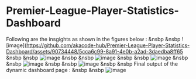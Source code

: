 # Premier-League-Player-Statistics-Dashboard
Following are the insgights as shown in the figures below :
&nsbp
&nsbp
![image](https://github.com/akacode-hub/Premier-League-Player-Statistics-Dashboard/assets/90734448/5cca6c99-8a91-4e0b-a2ad-3daedba8ff65
&nsbp
&nsbp
![image](https://github.com/akacode-hub/Premier-League-Player-Statistics-Dashboard/assets/90734448/390bc23e-bb70-48d1-b8be-c1419e800098)
&nsbp
&nsbp
![image](https://github.com/akacode-hub/Premier-League-Player-Statistics-Dashboard/assets/90734448/53ff419c-cd05-4dc9-be5b-defc910fee22)
&nsbp
&nsbp
![image](https://github.com/akacode-hub/Premier-League-Player-Statistics-Dashboard/assets/90734448/90a00628-f400-4996-9a70-3e293fa14ce9)
&nsbp
&nsbp
![image](https://github.com/akacode-hub/Premier-League-Player-Statistics-Dashboard/assets/90734448/934c299c-e7a9-46fb-ad9a-bb5f9a9d7ce6)
&nsbp
&nsbp
![image](https://github.com/akacode-hub/Premier-League-Player-Statistics-Dashboard/assets/90734448/b0d300c2-6602-4113-9ddd-5e3da4f33a07)
&nsbp
&nsbp
Final output of the dynamic dashboard  page :
&nsbp
&nsbp
![image](https://github.com/akacode-hub/Premier-League-Player-Statistics-Dashboard/assets/90734448/9f468312-817c-4671-9297-c69b589c0564)






